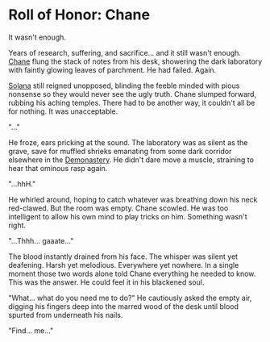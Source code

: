 # Roll of Honor: Chane

It wasn't enough.

Years of research, suffering, and sacrifice... and it still wasn't enough. [Chane](../../heroes-of-rathe/chane-about.md) flung the stack of notes from his desk, showering the dark laboratory with faintly glowing leaves of parchment. He had failed. Again.

[Solana](../../world-of-rathe/solana/solana.md) still reigned unopposed, blinding the feeble minded with pious nonsense so they would never see the ugly truth. Chane slumped forward, rubbing his aching temples. There had to be another way, it couldn't all be for nothing. It was unacceptable.

"..."

He froze, ears pricking at the sound. The laboratory was as silent as the grave, save for muffled shrieks emanating from some dark corridor elsewhere in the [Demonastery](../../world-of-rathe/demonastery/demonastery.md). He didn't dare move a muscle, straining to hear that ominous rasp again.

"...hhH."

He whirled around, hoping to catch whatever was breathing down his neck red-clawed. But the room was empty. Chane scowled. He was too intelligent to allow his own mind to play tricks on him. Something wasn't right.

"...Thhh... gaaate..."

The blood instantly drained from his face. The whisper was silent yet deafening. Harsh yet melodious. Everywhere yet nowhere. In a single moment those two words alone told Chane everything he needed to know. This was the answer. He could feel it in his blackened soul.

"What... what do you need me to do?" He cautiously asked the empty air, digging his fingers deep into the marred wood of the desk until blood spurted from underneath his nails.

"Find... me..."

